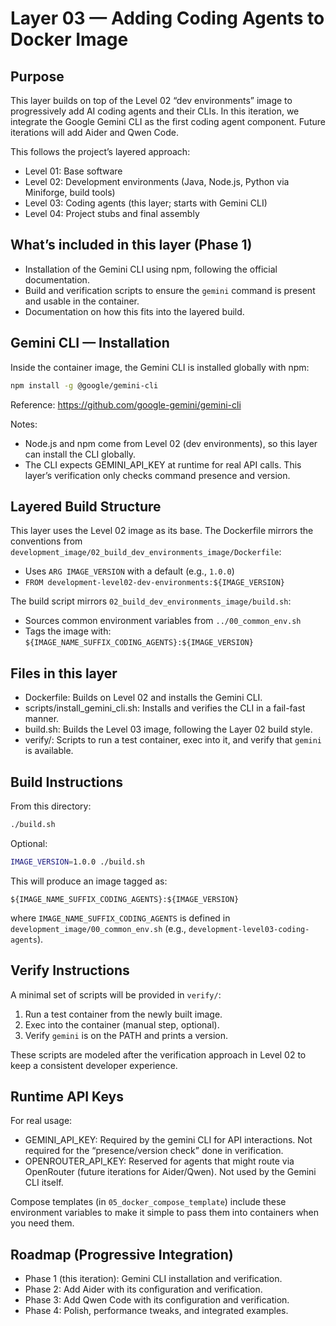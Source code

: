 # Layer 03 — Adding Coding Agents to Docker Image

## Purpose
This layer builds on top of the Level 02 “dev environments” image to progressively add AI coding agents and their CLIs. In this iteration, we integrate the Google Gemini CLI as the first coding agent component. Future iterations will add Aider and Qwen Code.

This follows the project’s layered approach:
- Level 01: Base software
- Level 02: Development environments (Java, Node.js, Python via Miniforge, build tools)
- Level 03: Coding agents (this layer; starts with Gemini CLI)
- Level 04: Project stubs and final assembly

## What’s included in this layer (Phase 1)
- Installation of the Gemini CLI using npm, following the official documentation.
- Build and verification scripts to ensure the `gemini` command is present and usable in the container.
- Documentation on how this fits into the layered build.

## Gemini CLI — Installation
Inside the container image, the Gemini CLI is installed globally with npm:
```bash
npm install -g @google/gemini-cli
```

Reference: https://github.com/google-gemini/gemini-cli

Notes:
- Node.js and npm come from Level 02 (dev environments), so this layer can install the CLI globally.
- The CLI expects GEMINI_API_KEY at runtime for real API calls. This layer’s verification only checks command presence and version.

## Layered Build Structure
This layer uses the Level 02 image as its base. The Dockerfile mirrors the conventions from `development_image/02_build_dev_environments_image/Dockerfile`:
- Uses `ARG IMAGE_VERSION` with a default (e.g., `1.0.0`)
- `FROM development-level02-dev-environments:${IMAGE_VERSION}`

The build script mirrors `02_build_dev_environments_image/build.sh`:
- Sources common environment variables from `../00_common_env.sh`
- Tags the image with: `${IMAGE_NAME_SUFFIX_CODING_AGENTS}:${IMAGE_VERSION}`

## Files in this layer
- Dockerfile: Builds on Level 02 and installs the Gemini CLI.
- scripts/install_gemini_cli.sh: Installs and verifies the CLI in a fail-fast manner.
- build.sh: Builds the Level 03 image, following the Layer 02 build style.
- verify/: Scripts to run a test container, exec into it, and verify that `gemini` is available.

## Build Instructions
From this directory:
```bash
./build.sh
```
Optional:
```bash
IMAGE_VERSION=1.0.0 ./build.sh
```
This will produce an image tagged as:
```
${IMAGE_NAME_SUFFIX_CODING_AGENTS}:${IMAGE_VERSION}
```
where `IMAGE_NAME_SUFFIX_CODING_AGENTS` is defined in `development_image/00_common_env.sh` (e.g., `development-level03-coding-agents`).

## Verify Instructions
A minimal set of scripts will be provided in `verify/`:
1) Run a test container from the newly built image.
2) Exec into the container (manual step, optional).
3) Verify `gemini` is on the PATH and prints a version.

These scripts are modeled after the verification approach in Level 02 to keep a consistent developer experience.

## Runtime API Keys
For real usage:
- GEMINI_API_KEY: Required by the gemini CLI for API interactions. Not required for the “presence/version check” done in verification.
- OPENROUTER_API_KEY: Reserved for agents that might route via OpenRouter (future iterations for Aider/Qwen). Not used by the Gemini CLI itself.

Compose templates (in `05_docker_compose_template`) include these environment variables to make it simple to pass them into containers when you need them.

## Roadmap (Progressive Integration)
- Phase 1 (this iteration): Gemini CLI installation and verification.
- Phase 2: Add Aider with its configuration and verification.
- Phase 3: Add Qwen Code with its configuration and verification.
- Phase 4: Polish, performance tweaks, and integrated examples.
